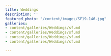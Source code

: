 ```yaml
---
title: Weddings
description: ''
featured_photo: "/content/images/SF19-146.jpg"
galleries:
- content/galleries/Weddings/sf.md
- content/galleries/Weddings/sf.md
- content/galleries/Weddings/sf.md
- content/galleries/Weddings/sf.md

---
```

